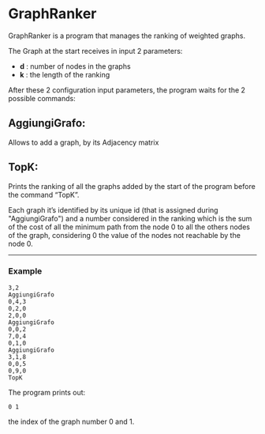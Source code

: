 # GraphRanker

GraphRanker is a program that manages the ranking of weighted graphs.

The Graph at the start receives in input 2 parameters:  
-	**d** : number of nodes in the graphs
-	**k** : the length of the ranking

After these 2 configuration input parameters, the program waits for the 2 possible commands: 

## AggiungiGrafo: 
Allows to add a graph, by its Adjacency matrix

## TopK: 

Prints the ranking of all the graphs added by the start of the program before the command “TopK”.

Each graph it’s identified by its unique id (that is assigned during "AggiungiGrafo") and a number considered in the ranking which is the sum of the cost of all the minimum path from the node 0 to all the others nodes of the graph, considering 0 the value of the nodes not reachable by the node 0.

---

### Example

```
3,2
AggiungiGrafo
0,4,3
0,2,0
2,0,0
AggiungiGrafo
0,0,2
7,0,4
0,1,0
AggiungiGrafo
3,1,8
0,0,5
0,9,0
TopK
```

The program prints out: 
```
0 1 
```
the index of the graph number 0 and 1.
